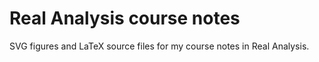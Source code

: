 # Real Analysis course notes

SVG figures and LaTeX source files for my course notes in Real Analysis.
